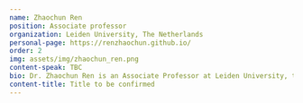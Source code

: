```yaml
---
name: Zhaochun Ren
position: Associate professor
organization: Leiden University, The Netherlands
personal-page: https://renzhaochun.github.io/
order: 2
img: assets/img/zhaochun_ren.png
content-speak: TBC
bio: Dr. Zhaochun Ren is an Associate Professor at Leiden University, the Netherlands. He is interested in information retrieval and natural language processing, with an emphasis on conversational artiﬁcial intelligence, recommender systems, and social media analysis. He aims to develop intelligent agents that can address complex user requests and solve core challenges in NLP and IR towards that goal. Zhaochun got his PhD from University of Amsterdam in 2016, supervised by Prof. Dr. Maarten de Rijke. Prior to that, he received his B.E and M.E from Shandong University in 2009 and 2012 respectively, and worked as a short-term visiting scholar in Max-Planck-Institut für Informatik, 2012.
content-title: Title to be confirmed
---
```

